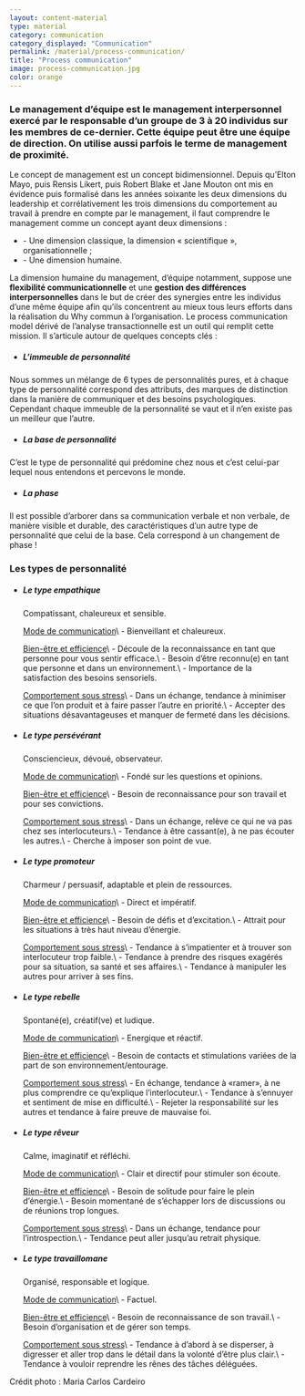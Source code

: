 ```yaml
---
layout: content-material
type: material
category: communication
category_displayed: "Communication"
permalink: /material/process-communication/
title: "Process communication"
image: process-communication.jpg
color: orange
---
```


### Le management d’équipe est le management interpersonnel exercé par le responsable d’un groupe de 3 à 20 individus sur les membres de ce-dernier. Cette équipe peut être une équipe de direction. On utilise aussi parfois le terme de management de proximité.

Le concept de management est un concept bidimensionnel. Depuis qu’Elton Mayo, puis Rensis Likert, puis Robert Blake et Jane Mouton ont mis en évidence puis formalisé dans les années soixante les deux dimensions du leadership et corrélativement les trois dimensions du comportement au travail à prendre en compte par le management, il faut comprendre le management comme un concept ayant deux dimensions :

- \- Une dimension classique, la dimension &laquo;&nbsp;scientifique&nbsp;&raquo;, organisationnelle ;
- \- Une dimension humaine.

La dimension humaine du management, d’équipe notamment, suppose une **flexibilité communicationnelle** et une **gestion des différences interpersonnelles** dans le but de créer des synergies entre les individus d’une même équipe afin qu’ils concentrent au mieux tous leurs efforts dans la réalisation du Why commun à l’organisation. Le process communication model dérivé de l’analyse transactionnelle est un outil qui remplit cette mission. Il s’articule autour de quelques concepts clés :

- ##### L’immeuble de personnalité
Nous sommes un mélange de 6 types de personnalités pures, et à chaque type de personnalité correspond des attributs, des marques de distinction dans la manière de communiquer et des besoins psychologiques. Cependant chaque immeuble de la personnalité se vaut et il n’en existe pas un meilleur que l’autre.

- ##### La base de personnalité
C’est le type de personnalité qui prédomine chez nous et c’est celui-par lequel nous entendons et percevons le monde.

- ##### La phase
Il est possible d’arborer dans sa communication verbale et non verbale, de manière visible et durable, des caractéristiques d’un autre type de personnalité que celui de la base. Cela correspond à un changement de phase !

### Les types de personnalité

- ##### Le type empathique
    Compatissant, chaleureux et sensible.

    <ins>Mode de communication</ins>\\
    \- Bienveillant et chaleureux.

    <ins>Bien-être et efficience</ins>\\
    \- Découle de la reconnaissance en tant que personne pour vous sentir efficace.\\
    \- Besoin d’être reconnu(e) en tant que personne et dans un environnement.\\
    \- Importance de la satisfaction des besoins sensoriels.</li>

    <ins>Comportement sous stress</ins>\\
    \- Dans un échange, tendance à minimiser ce que l’on produit et à faire passer l’autre en priorité.\\
    \- Accepter des situations désavantageuses et manquer de fermeté dans les décisions.</li>

- ##### Le type persévérant
    Consciencieux, dévoué, observateur.

    <ins>Mode de communication</ins>\\
    \- Fondé sur les questions et opinions.

    <ins>Bien-être et efficience</ins>\\
    \- Besoin de reconnaissance pour son travail et pour ses convictions.

    <ins>Comportement sous stress</ins>\\
    \- Dans un échange, relève ce qui ne va pas chez ses interlocuteurs.\\
    \- Tendance à être cassant(e), à ne pas écouter les autres.\\
    \- Cherche à imposer son point de vue.

- ##### Le type promoteur
    Charmeur / persuasif, adaptable et plein de ressources.

    <ins>Mode de communication</ins>\\
    \- Direct et impératif.

    <ins>Bien-être et efficience</ins>\\
    \- Besoin de défis et d’excitation.\\
    \- Attrait pour les situations à très haut niveau d’énergie.

    <ins>Comportement sous stress</ins>\\
    \- Tendance à s’impatienter et à trouver son interlocuteur trop faible.\\
    \- Tendance à prendre des risques exagérés pour sa situation, sa santé et ses affaires.\\
    \- Tendance à manipuler les autres pour arriver à ses fins.

- ##### Le type rebelle
    Spontané(e), créatif(ve) et ludique.

    <ins>Mode de communication</ins>\\
    \- Energique et réactif.

    <ins>Bien-être et efficience</ins>\\
    \- Besoin de contacts et stimulations variées de la part de son environnement/entourage.

    <ins>Comportement sous stress</ins>\\
    \- En échange, tendance à «ramer», à ne plus comprendre ce qu’explique l’interlocuteur.\\
    \- Tendance à s’ennuyer et sentiment de mise en difficulté.\\
    \- Rejeter la responsabilité sur les autres et tendance à faire preuve de mauvaise foi.

- ##### Le type rêveur
    Calme, imaginatif et réfléchi.

    <ins>Mode de communication</ins>\\
    \- Clair et directif pour stimuler son écoute.

    <ins>Bien-être et efficience</ins>\\
    \- Besoin de solitude pour faire le plein d’énergie.\\
    \- Besoin momentané de s’échapper lors de discussions ou de réunions trop longues.

    <ins>Comportement sous stress</ins>\\
    \- Dans un échange, tendance pour l’introspection.\\
    \- Tendance peut aller jusqu’au retrait physique.

- ##### Le type travaillomane
    Organisé, responsable et logique.

    <ins>Mode de communication</ins>\\
    \- Factuel.

    <ins>Bien-être et efficience</ins>\\
    \- Besoin de reconnaissance de son travail.\\
    \- Besoin d’organisation et de gérer son temps.

    <ins>Comportement sous stress</ins>\\
    \- Tendance à d’abord à se disperser, à digresser et aller trop dans le détail dans la volonté d’être plus clair.\\
    \- Tendance à vouloir reprendre les rênes des tâches déléguées.

Crédit photo : Maria Carlos Cardeiro
